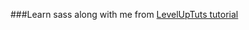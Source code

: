 ###Learn sass along with me from [LevelUpTuts tutorial](http://leveluptuts.com/tutorials/sass-tutorials) 
